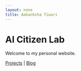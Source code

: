 ```yaml
---
layout: none
title: Aakanksha Tiwari
---
```


<link rel="stylesheet" href="assets/css/style.css">

# AI Citizen Lab

Welcome to my personal website.

[Projects](projects.html) | [Blog](blog.html)
